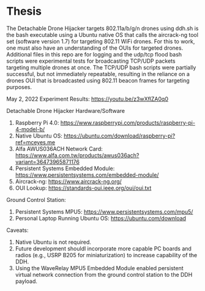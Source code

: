 # Thesis

The Detachable Drone Hijacker targets 802.11a/b/g/n drones using 
ddh.sh is the bash executable using a Ubuntu native OS that calls the aircrack-ng tool set (software version 1.7) for targeting 802.11 WiFi drones. For this to work, one must also have an understanding of the OUIs for targeted drones. Additional files in this repo are for logging and the udp/tcp flood bash scripts were experimental tests for broadcasting TCP/UDP packets targeting multiple drones at once. The TCP/UDP bash scripts were partially successful, but not immediately repeatable, resulting in the reliance on a drones OUI that is broadcasted using 802.11 beacon frames for targeting purposes.

May 2, 2022 Experiment Results: https://youtu.be/z3wXflZA0q0

Detachable Drone Hijacker Hardware/Software

1. Raspberry Pi 4.0: https://www.raspberrypi.com/products/raspberry-pi-4-model-b/
2. Native Ubuntu OS: https://ubuntu.com/download/raspberry-pi?ref=mceyes.me
3. Alfa AWUS036ACH Network Card: https://www.alfa.com.tw/products/awus036ach?variant=36473965871176
4. Persistent Systems Embedded Module: https://www.persistentsystems.com/embedded-module/
5. Aircrack-ng: https://www.aircrack-ng.org/
6. OUI Lookup: https://standards-oui.ieee.org/oui/oui.txt

Ground Control Station:
1. Persistent Systems MPU5: https://www.persistentsystems.com/mpu5/
2. Personal Laptop Running Ubuntu OS: https://ubuntu.com/download

Caveats:

1. Native Ubuntu is not required.
2. Future development shouldl incorporate more capable PC boards and radios (e.g., USRP B205 for miniaturization) to increase capability of the DDH.
3. Using the WaveRelay MPU5 Embedded Module enabled persistent virtual network connection from the ground control station to the DDH payload.
